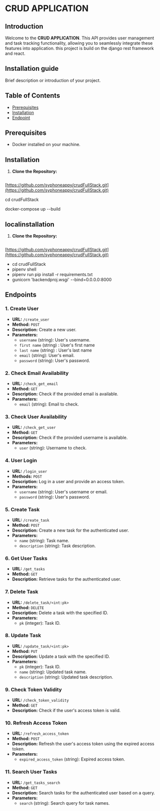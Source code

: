 # CRUD APPLICATION

## Introduction

Welcome to the **CRUD APPLICATION**. This API provides user management and task tracking functionality, allowing you to seamlessly integrate these features into application. this project is build on the django rest framework and react.


## Installation guide 

Brief description or introduction of your project.

## Table of Contents

- [Prerequisites](#prerequisites)
- [Installation](#installation)
- [Endpoint](#Endpoint)

## Prerequisites

- Docker installed on your machine.

## Installation

1. **Clone the Repository:**
   ```bash
  [https://github.com/syphoneappy/crudFullStack.git](https://github.com/syphoneappy/crudFullStack.git)
  
   cd crudFullStack

   docker-compose up --build

## localinstallation 

1. **Clone the Repository:**
   ```bash

[https://github.com/syphoneappy/crudFullStack.git](https://github.com/syphoneappy/crudFullStack.git)

- cd crudFullStack
- pipenv shell
- pipenv run pip install -r requirements.txt
- gunicorn 'backendproj.wsgi' --bind=0.0.0.0:8000


## Endpoints

### 1. Create User

- **URL:** `/create_user`
- **Method:** `POST`
- **Description:** Create a new user.
- **Parameters:**
  - `username` (string): User's username.
  - `first name` (string) : User's first name
  - `last name` (string) : User's last name
  - `email` (string): User's email.
  - `password` (string): User's password.

### 2. Check Email Availability

- **URL:** `/check_get_email`
- **Method:** `GET`
- **Description:** Check if the provided email is available.
- **Parameters:**
  - `email` (string): Email to check.

### 3. Check User Availability

- **URL:** `/check_get_user`
- **Method:** `GET`
- **Description:** Check if the provided username is available.
- **Parameters:**
  - `user` (string): Username to check.

### 4. User Login

- **URL:** `/login_user`
- **Methods:** `POST`
- **Description:** Log in a user and provide an access token.
- **Parameters:**
  - `username` (string): User's username or email.
  - `password` (string): User's password.

### 5. Create Task

- **URL:** `/create_task`
- **Method:** `POST`
- **Description:** Create a new task for the authenticated user.
- **Parameters:**
  - `name` (string): Task name.
  - `description` (string): Task description.

### 6. Get User Tasks

- **URL:** `/get_tasks`
- **Method:** `GET`
- **Description:** Retrieve tasks for the authenticated user.

### 7. Delete Task

- **URL:** `/delete_task/<int:pk>`
- **Method:** `DELETE`
- **Description:** Delete a task with the specified ID.
- **Parameters:**
  - `pk` (integer): Task ID.

### 8. Update Task

- **URL:** `/update_task/<int:pk>`
- **Method:** `PUT`
- **Description:** Update a task with the specified ID.
- **Parameters:**
  - `pk` (integer): Task ID.
  - `name` (string): Updated task name.
  - `description` (string): Updated task description.

### 9. Check Token Validity

- **URL:** `/check_token_validity`
- **Method:** `GET`
- **Description:** Check if the user's access token is valid.

### 10. Refresh Access Token

- **URL:** `/refresh_access_token`
- **Method:** `POST`
- **Description:** Refresh the user's access token using the expired access token.
- **Parameters:**
  - `expired_access_token` (string): Expired access token.

### 11. Search User Tasks

- **URL:** `/get_tasks_search`
- **Method:** `GET`
- **Description:** Search tasks for the authenticated user based on a query.
- **Parameters:**
  - `search` (string): Search query for task names.

